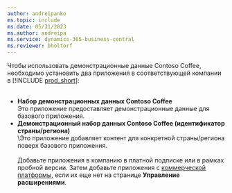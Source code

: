 ```yaml
---
author: andreipanko
ms.topic: include
ms.date: 05/31/2023
ms.author: andreipa
ms.service: dynamics-365-business-central
ms.reviewer: bholtorf
---
```


Чтобы использовать демонстрационные данные Contoso Coffee, необходимо установить два приложения в соответствующей компании в [!INCLUDE [prod_short](../includes/prod_short.md)]:  <br><br>
- **Набор демонстрационных данных Contoso Coffee**  
    Это приложение предоставляет демонстрационные данные для базового приложения.  
- **Демонстрационный набор данных Contoso Coffee (идентификатор страны/региона)**  
    \Это приложение добавляет контент для конкретной страны/региона поверх базового приложения.
<br><br>
Добавьте приложения в компанию в платной подписке или в рамках пробной версии. Затем добавьте приложения с [коммерческой платформы](../ui-extensions-install-uninstall.md#install), если их еще нет на странице **Управление расширениями**.
